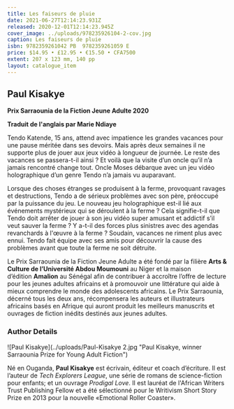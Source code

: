 ```yaml
---
title: Les faiseurs de pluie
date: 2021-06-27T12:14:23.931Z
released: 2020-12-01T12:14:23.945Z
cover_image: ../uploads/978235926104-2-cov.jpg
caption: Les faiseurs de pluie
isbn: 9782359261042 PB  9782359261059 E
price: $14.95 • £12.95 • €15.50 • CFA7500
extent: 207 x 123 mm, 140 pp
layout: catalogue_item
---
```

## **Paul Kisakye**

**Prix Sarraounia de la Fiction Jeune Adulte 2020**

**Traduit de l'anglais par Marie Ndiaye**

Tendo Katende, 15 ans, attend avec impatience les grandes vacances pour une pause méritée dans ses devoirs. Mais après deux semaines il ne supporte plus de jouer aux jeux vidéo à longueur de journée. Le reste des vacances se passera-t-il ainsi ? Et voilà que la visite d’un oncle qu’il n’a jamais rencontré change tout. Oncle Moses débarque avec un jeu vidéo holographique d’un genre Tendo n’a jamais vu auparavant.

Lorsque des choses étranges se produisent à la ferme, provoquant ravages et destructions, Tendo a de sérieux problèmes avec son père, préoccupé par la puissance du jeu. Le nouveau jeu holographique est-il lié aux événements mystérieux qui se déroulent à la ferme ? Cela signifie-t-il que Tendo doit arrêter de jouer à son jeu vidéo super amusant et addictif s’il veut sauver la ferme ? Y a-t-il des forces plus sinistres avec des agendas revanchards à l'œuvre à la ferme ? Soudain, vacances ne riment plus avec ennui. Tendo fait équipe avec ses amis pour découvrir la cause des problèmes avant que toute la ferme ne soit détruite.

Le Prix Sarraounia de la Fiction Jeune Adulte a été fondé par la filière **Arts & Culture de l’Université Abdou Moumouni** au Niger et la maison d’édition **Amalion** au Sénégal afin de contribuer à accroître l’offre de lecture pour les jeunes adultes africains et à promouvoir une littérature qui aide à mieux comprendre le monde des adolescents africains. Le Prix Sarraounia, décerné tous les deux ans, récompensera les auteurs et illustrateurs africains basés en Afrique qui auront produit les meilleurs manuscrits et ouvrages de fiction inédits destinés aux jeunes adultes.

### Author Details

![Paul Kisakye](../uploads/Paul-Kisakye 2.jpg "Paul Kisakye, winner Sarraounia Prize for Young Adult Fiction")

Né en Ouganda, **Paul Kisakye** est écrivain, éditeur et coach d’écriture. Il est l’auteur de *Tech Explorers League*, une série de romans de science-fiction pour enfants; et un ouvrage *Prodigal Love*. Il est lauréat de l'African Writers Trust Publishing Fellow et a été sélectionné pour le Writivism Short Story Prize en 2013 pour la nouvelle «Emotional Roller Coaster».